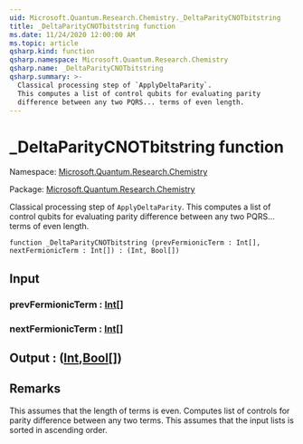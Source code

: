 ```yaml
---
uid: Microsoft.Quantum.Research.Chemistry._DeltaParityCNOTbitstring
title: _DeltaParityCNOTbitstring function
ms.date: 11/24/2020 12:00:00 AM
ms.topic: article
qsharp.kind: function
qsharp.namespace: Microsoft.Quantum.Research.Chemistry
qsharp.name: _DeltaParityCNOTbitstring
qsharp.summary: >-
  Classical processing step of `ApplyDeltaParity`.
  This computes a list of control qubits for evaluating parity
  difference between any two PQRS... terms of even length.
---
```


# _DeltaParityCNOTbitstring function

Namespace: [Microsoft.Quantum.Research.Chemistry](xref:Microsoft.Quantum.Research.Chemistry)

Package: [Microsoft.Quantum.Research.Chemistry](https://nuget.org/packages/Microsoft.Quantum.Research.Chemistry)


Classical processing step of `ApplyDeltaParity`.This computes a list of control qubits for evaluating paritydifference between any two PQRS... terms of even length.

```qsharp
function _DeltaParityCNOTbitstring (prevFermionicTerm : Int[], nextFermionicTerm : Int[]) : (Int, Bool[])
```


## Input

### prevFermionicTerm : [Int](xref:microsoft.quantum.lang-ref.int)[]




### nextFermionicTerm : [Int](xref:microsoft.quantum.lang-ref.int)[]





## Output : ([Int](xref:microsoft.quantum.lang-ref.int),[Bool](xref:microsoft.quantum.lang-ref.bool)[])



## Remarks

This assumes that the length of terms is even.Computes list of controls for parity difference between any two terms.This assumes that the input lists is sorted in ascending order.